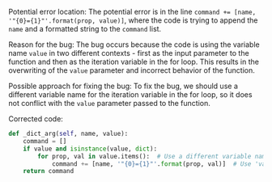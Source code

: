 Potential error location:
The potential error is in the line `command += [name, '"{0}={1}"'.format(prop, value)]`, where the code is trying to append the `name` and a formatted string to the `command` list.

Reason for the bug:
The bug occurs because the code is using the variable name `value` in two different contexts - first as the input parameter to the function and then as the iteration variable in the for loop. This results in the overwriting of the `value` parameter and incorrect behavior of the function.

Possible approach for fixing the bug:
To fix the bug, we should use a different variable name for the iteration variable in the for loop, so it does not conflict with the `value` parameter passed to the function.

Corrected code:

```python
def _dict_arg(self, name, value):
    command = []
    if value and isinstance(value, dict):
        for prop, val in value.items():  # Use a different variable name 'val' for iteration
            command += [name, '"{0}={1}"'.format(prop, val)]  # Use 'val' instead of 'value'
    return command
```